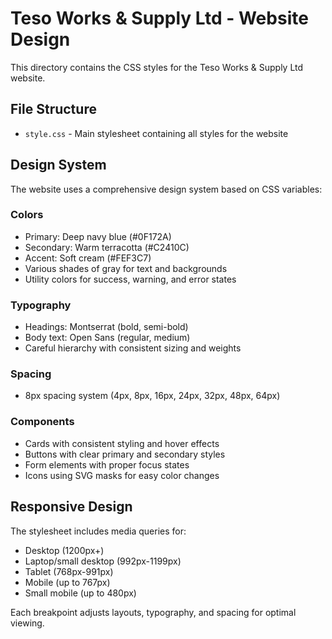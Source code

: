 # Teso Works & Supply Ltd - Website Design

This directory contains the CSS styles for the Teso Works & Supply Ltd website.

## File Structure

- `style.css` - Main stylesheet containing all styles for the website

## Design System

The website uses a comprehensive design system based on CSS variables:

### Colors
- Primary: Deep navy blue (#0F172A)
- Secondary: Warm terracotta (#C2410C)
- Accent: Soft cream (#FEF3C7)
- Various shades of gray for text and backgrounds
- Utility colors for success, warning, and error states

### Typography
- Headings: Montserrat (bold, semi-bold)
- Body text: Open Sans (regular, medium)
- Careful hierarchy with consistent sizing and weights

### Spacing
- 8px spacing system (4px, 8px, 16px, 24px, 32px, 48px, 64px)

### Components
- Cards with consistent styling and hover effects
- Buttons with clear primary and secondary styles
- Form elements with proper focus states
- Icons using SVG masks for easy color changes

## Responsive Design

The stylesheet includes media queries for:
- Desktop (1200px+)
- Laptop/small desktop (992px-1199px)
- Tablet (768px-991px)
- Mobile (up to 767px)
- Small mobile (up to 480px)

Each breakpoint adjusts layouts, typography, and spacing for optimal viewing.